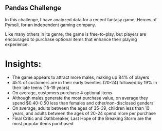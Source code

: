 ## Pandas Challenge

In this challenge, I have analyzed data for a recent fantasy game, Heroes of Pymoli, for an independent gaming company.

Like many others in its genre, the game is free-to-play, but players are encouraged to purchase optional items that enhance their playing experience. 

# Insights:

- The game appears to attract more males, making up 84% of players
- 45% of customers are in their early twenties (20-24) followed by 19% in their late teens (15-19 years)
- On average, customers purchase 4 optional items
- Although males generate the most purchase value, on average they spend $0.40-0.50 less than females and other/non-disclosed genders
- On average, adults between the ages of 35-39, children less than 10 years, and adults between the ages of 20-24 spend more per purchase
- Final Critic and Oathbreaker, Last Hope of the Breaking Storm are the most popular items purchased

